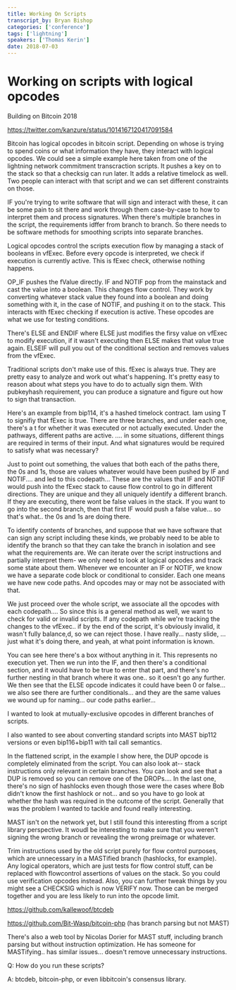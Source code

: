 ```yaml
---
title: Working On Scripts
transcript_by: Bryan Bishop
categories: ['conference']
tags: ['lightning']
speakers: ['Thomas Kerin']
date: 2018-07-03
---
```


# Working on scripts with logical opcodes

Building on Bitcoin 2018

<https://twitter.com/kanzure/status/1014167120417091584>

Bitcoin has logical opcodes in bitcoin script. Depending on whose is trying to spend coins or what information they have, they interact with logical opcodes. We could see a simple example here taken from one of the lightning network commitment transcraction scripts. It pushes a key on to the stack so that a checksig can run later. It adds a relative timelock as well. Two people can interact with that script and we can set different constraints on those.

IF you're trying to write software that will sign and interact with these, it can be some pain to sit there and work through them case-by-case to how to interpret them and process signatures. When there's multiple branches in the script, the requirements idffer from branch to branch. So there needs to be software methods for smoothing scripts into separate branches.

Logical opcodes control the scripts execution flow by managing a stack of booleans in vfExec. Before every opcode is interpreted, we check if execution is currently active. This is fExec check, otherwise nothing happens.

OP\_IF pushes the fValue directly. IF and NOTIF pop from the mainstack and cast the value into a boolean. This changes flow control. They work by converting whatever stack value they found into a boolean and doing something with it, in the case of NOTIF, and pushing it on to the stack. This interacts with fExec checking if execution is active. These opcodes are what we use for testing conditions.

There's ELSE and ENDIF where ELSE just modifies the firsy value on vfExec to modify execution, if it wasn't executing then ELSE makes that value true again. ELSEIF will pull you out of the conditional section and removes values from the vfExec.

Traditional scripts don't make use of this. fExec is always true. They are pretty easy to analyze and work out what's happening. It's pretty easy to reason about what steps you have to do to actually sign them. With pubkeyhash requirement, you can produce a signature and figure out how to sign that transaction.

Here's an example from bip114, it's a hashed timelock contract. Iam using T to signifiy that fExec is true. There are three branches, and under each one, there's a t for whether it was executed or not actually executed. Under the pathways, different paths are active. .... in some situations, different things are required in terms of their input. And what signatures would be required to satisfy what was necessary?

Just to point out something, the values that both each of the paths there, the 0s and 1s, those are values whatever would have been pushed by IF and NOTIF.... and led to this codepath... These are the values that IF and NOTIF would push into the fExec stack to cause flow control to go in different directions. They are unique and they all uniquely identify a different branch. If they are executing, there wont be false values in the stack. If you want to go into the second branch, then that first IF would push a false value... so that's what.. the 0s and 1s are doing there.

To identify contents of branches, and suppose that we have software that can sign any script including these kinds, we probably need to be able to identify the branch so that they can take the branch in isolation and see what the requirements are. We can iterate over the script instructions and partially interpret them- we only need to look at logical opcodes and track some state about them. Whenever we encounter an IF or NOTIF, we know we have a separate code block or conditional to consider. Each one means we have new code paths. And opcodes may or may not be associated with that.

We just proceed over the whole script, we associate all the opcodes with each codepath.... So since this is a general method as well, we want to check for valid or invalid scripts. If any codepath while we're tracking the changes to the vfExec.. if by the end of the script, it's obviously invalid, it wasn't fully balance,d, so we can reject those. I have really... nasty slide, ... just what it's doing there, and yeah, at what point information is known.

You can see here there's a box without anything in it. This represents no execution yet. Then we run into the IF, and then there's a conditional section, and it would have to be true to enter that part, and there's no further nesting in that branch where it was one.. so it oesn't go any further. We then see that the ELSE opcode indicates it could have been 0 or false... we also see there are further conditionals... and they are the same values we wound up for naming... our code paths earlier... 

I wanted to look at mutually-exclusive opcodes in different branches of scripts.

I also wanted to see about converting standard scripts into MAST bip112 versions or even bip116+bip11 with tail call semantics.

In the flattened script, in the example I show here, the DUP opcode is completely eliminated from the script. You can also look at-- stack instructions only relevant in certain branches. You can look and see that a DUP is removed so you can remove one of the DROPs.... In the last one, there's no sign of hashlocks even though those were the cases where Bob didn't know the first hashlock or not... and so you have to go look at whether the hash was required in the outcome of the script. Generally that was the problem I wanted to tackle and found really interesting.

MAST isn't on the network yet, but I still found this interesting ffrom a script library perspective. It woudl be interesting to make sure that you weren't signing the wrong branch or revealing the wrong preimage or whatever.

Trim instructions used by the old script purely for flow control purposes, which are unnecessary in a MASTified branch (hashlocks, for example). Any logical operators, which are just tests for flow control stuff, can be replaced with flowcontrol assertions of values on the stack. So you could use verification opcodes instead. Also, you can further tweak things by you might see a CHECKSIG which is now VERIFY now. Those can be merged together and you are less likely to run into the opcode limit.

<https://github.com/kallewoof/btcdeb>

<https://github.com/Bit-Wasp/bitcoin-php> (has branch parsing but not MAST)

There's also a web tool by Nicolas Dorier for MAST stuff, including branch parsing but without instruction optimization. He has someone for MASTifying.. has similar issues... doesn't remove unnecessary instructions.

Q: How do you run these scripts?

A: btcdeb, bitcoin-php, or even libbitcoin's consensus library.
